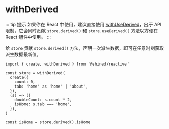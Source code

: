 # withDerived

::: tip 提示
如果你在 React 中使用，建议直接使用 [withUseDerived](../with-use-derived)，出于 API 限制，它会同时贡献 `store.derived()`  和 `store.useDerived()` 方法以方便在 React 组件中使用。
:::

给 `store` 贡献 `store.derived()` 方法，声明一次派生数据，即可在任意时刻获取派生数据最新值。

```tsx
import { create, withDerived } from '@shined/reactive'

const store = withDerived(
  create({
    count: 0,
    tab: 'home' as 'home' | 'about',
  }),
  (s) => ({
    doubleCount: s.count * 2,
    isHome: s.tab === 'home',
  }),
)

const isHome = store.derived().isHome
```
